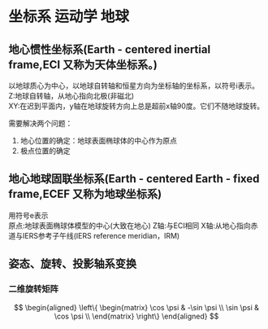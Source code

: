 # 坐标系 运动学 地球

## 地心惯性坐标系(Earth - centered inertial frame,ECI 又称为天体坐标系。)

以地球质心为中心，以地球自转轴和恒星方向为坐标轴的坐标系，以符号i表示。    
Z:地球自转轴，从地心指向北极(非磁北)  
XY:在迟到平面内，y轴在地球旋转方向上总是超前x轴90度。它们不随地球旋转。  

需要解决两个问题：

1. 地心位置的确定：地球表面椭球体的中心作为原点
2. 极点位置的确定

## 地心地球固联坐标系(Earth - centered Earth - fixed frame,ECEF 又称为地球坐标系)

用符号e表示  
原点:地球表面椭球体模型的中心(大致在地心)
Z轴:与ECI相同
X轴:从地心指向赤道与IERS参考子午线(IERS reference meridian，IRM)

## 姿态、旋转、投影轴系变换

### 二维旋转矩阵

$$
\begin{aligned}
\left\{
\begin{matrix}
  \cos \psi & -\sin \psi \\
  \sin \psi & \cos \psi \\
\end{matrix}
\right\}
\end{aligned}
$$

